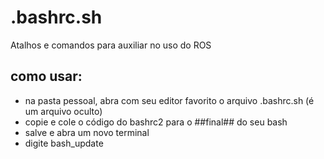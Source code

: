 # .bashrc.sh
Atalhos e comandos para auxiliar no uso do ROS
## como usar:
+ na pasta pessoal, abra com seu editor favorito o arquivo .bashrc.sh (é um arquivo oculto)
+ copie e cole o código do bashrc2 para o ##final## do seu bash
+ salve e abra um novo terminal
+ digite bash_update

